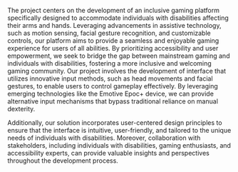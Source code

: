 The project centers on the development of an inclusive gaming platform specifically
designed to accommodate individuals with disabilities affecting their arms and hands.
Leveraging advancements in assistive technology, such as motion sensing, facial gesture
recognition, and customizable controls, our platform aims to provide a seamless and enjoyable
gaming experience for users of all abilities. By prioritizing accessibility and user empowerment,
we seek to bridge the gap between mainstream gaming and individuals with disabilities, fostering
a more inclusive and welcoming gaming community.
Our project involves the development of interface that utilizes innovative input methods, such
as head movements and facial gestures, to enable users to control gameplay effectively. By
leveraging emerging technologies like the Emotive Epoc+ device, we can provide alternative
input mechanisms that bypass traditional reliance on manual dexterity.

Additionally, our solution incorporates user-centered design principles to ensure that the
interface is intuitive, user-friendly, and tailored to the unique needs of individuals with
disabilities.
Moreover, collaboration with stakeholders, including individuals
with disabilities, gaming enthusiasts, and accessibility experts, can provide valuable insights and
perspectives throughout the development process.

